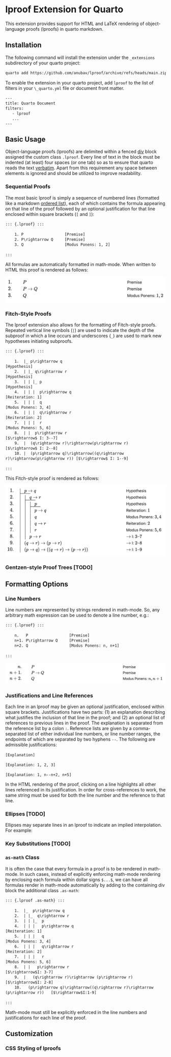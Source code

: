 # lproof Extension for Quarto

This extension provides support for HTML and LaTeX rendering of object-language proofs (lproofs) in
quarto markdown.

## Installation

The following command will install the extension under the `_extensions` subdirectory of your quarto
project:

```sh
quarto add https://github.com/anubav/lproof/archive/refs/heads/main.zip
```

To enable the extension in your quarto project, add `lproof` to the list of filters in your
`\_quarto.yml` file or document front matter.

```
---
title: Quarto Document
filters:
   - lproof
   ...
---
```

## Basic Usage

Object-language proofs (lproofs) are delimited within a fenced
[div](https://quarto.org/docs/authoring/markdown-basics.html#divs-and-spans) block assigned the custom
class `.lproof`. Every line of text in the block must be indented (at least) four spaces (or one
tab) so as to ensure that quarto reads the text
[verbatim](https://pandoc.org/chunkedhtml-demo/8.5-verbatim-code-blocks.html). Apart from this
requirement any space between elements is ignored and should be utilized to improve readability.

### Sequential Proofs

The most basic lproof is simply a sequence of numbered lines (formatted like a markdown [ordered list](https://quarto.org/docs/authoring/markdown-basics.html#lists)), each of which
contains the formula appearing on that line of the proof followed by an optional justification
for that line enclosed within square brackets (`[` and `]`):

```
::: {.lproof} :::

    1. P                  [Premise]
    2. P\rightarrow Q     [Premise]
    3. Q                  [Modus Ponens: 1, 2]

:::
```

All formulas are automatically formatted in math-mode.
When written to HTML this proof is rendered as follows:

![simple_lproof](simple_lproof.jpeg)

### Fitch-Style Proofs

The lproof extension also allows for the formatting of Fitch-style proofs. Repeated vertical line symbols (`|`) are used to indicate
the depth of the subproof in which a line occurs and underscores (`_`) are used to mark new hypotheses
initiating subproofs.

```
::: {.lproof} :::

    1.  |_ p\rightarrow q                                                           [Hypothesis]
    2.  | |_ q\rightarrow r                                                         [Hypothesis]
    3.  | | |_ p                                                                    [Hypothesis]
    4.  | | |  p\rightarrow q                                                       [Reiteration: 1]
    5.  | | |  q                                                                    [Modus Ponens: 3, 4]
    6.  | | |  q\rightarrow r                                                       [Reiteration: 2]
    7.  | | |  r                                                                    [Modus Ponens: 5, 6]
    8.  | |  p\rightarrow r                                                         [$\rightarrow$ I: 3--7]
    9.  |  (q\rightarrow r)\rightarrow(p\rightarrow r)                              [$\rightarrow$ I: 2--8]
    10. |  (p\rightarrow q)\rightarrow((q\rightarrow r)\rightarrow(p\rightarrow r)) [$\rightarrow$ I: 1--9]

:::
```

This Fitch-style proof is rendered as follows:

![fitch_lproof](fitch_lproof.jpeg)

### Gentzen-style Proof Trees [TODO]

## Formatting Options

### Line Numbers

Line numbers are represented by strings rendered in math-mode. So, any arbitrary math
expression can be used to denote a line number, e.g.:

```
::: {.lproof} :::

    n.   P                  [Premise]
    n+1. P\rightarrow Q     [Premise]
    n+2. Q                  [Modus Ponens: n, n+1]

:::
```

![simple_lproof_with_indexes](simple_lproof_2.jpeg)

### Justifications and Line References

Each line in an lproof may be given an optional justification, enclosed within square brackets. Justifications
have two parts: (1) an explanation describing what justifies the inclusion of that line in the
proof; and (2) an optional list of references to previous lines in the proof. The explanation is
separated from the reference list by a colon `:`. Reference lists are given by a comma-separated
list of either
individual line numbers, or line number ranges, the endpoints of which are separated by two hyphens
`--`. The following are admissible justifications:

`[Explanation]`

`[Explanation: 1, 2, 3]`

`[Explanation: 1, n--n+2, n+5]`

In the HTML rendering of the proof, clicking on a line highlights all other
lines referenced in its justification. In order for cross-references to work, the same string must
be used for both the line number and
the reference to that line.

### Ellipses [TODO]

Ellipses may separate lines in an lproof to indicate an implied interpolation. For example:

### Key Substitutions [TODO]

### `as-math` Class

It is often the case that every formula in a proof is to be rendered in math-mode. In such cases,
instead of explicitly enforcing math-mode rendering by enclosing each formula within dollar signs
`$...$`, we can have all formulas render in math-mode automatically by adding to the containing div
block the additional class `.as-math`:

```
::: {.lproof .as-math} :::

    1.  |_  p\rightarrow q
    2.  | |_  q\rightarrow r
    3.  | | |_  p
    4.  | | |   p\rightarrow q                                                        [Reiteration: 1]
    5.  | | |   q                                                                     [Modus Ponens: 3, 4]
    6.  | | |   q\rightarrow r                                                        [Reiteration: 2]
    7.  | | |   r                                                                     [Modus Ponens: 5, 6]
    8.  | |   p\rightarrow r                                                          [$\rightarrow$I: 3-7]
    9.  |   (q\rightarrow r)\rightarrow (p\rightarrow r)                              [$\rightarrow$I: 2-8]
    10.   (p\rightarrow q)\rightarrow((q\rightarrow r)\rightarrow (p\rightarrow r))   [$\rightarrow$I:1-9]

:::
```

Math-mode must still be explicitly enforced in the line numbers and justifications for each
line of the proof.

## Customization

### CSS Styling of lproofs

